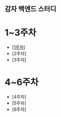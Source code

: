 감자 백엔드 스터디
--------
1~3주차
=======
* [[1주차]](https://github.com/john020202/CRUD/wiki/%EA%B0%90%EC%9E%90-%EB%B0%B1%EC%97%94%EB%93%9C-1%EC%A3%BC%EC%B0%A8)
* [2주차]
* [3주차]


4~6주차
=======
* [4주차]
* [5주차]
* [6주차]
